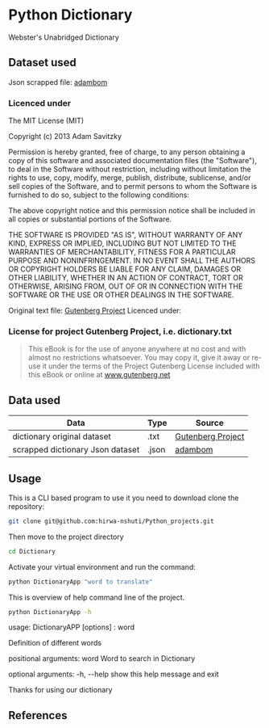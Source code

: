 # Python Dictionary

Webster's Unabridged Dictionary

## Dataset used

Json scrapped file: [adambom](https://github.com/adambom/dictionary)

### Licenced under

The MIT License (MIT)

Copyright (c) 2013 Adam Savitzky

Permission is hereby granted, free of charge, to any person obtaining a copy
of this software and associated documentation files (the "Software"), to deal
in the Software without restriction, including without limitation the rights
to use, copy, modify, merge, publish, distribute, sublicense, and/or sell
copies of the Software, and to permit persons to whom the Software is
furnished to do so, subject to the following conditions:

The above copyright notice and this permission notice shall be included in
all copies or substantial portions of the Software.

THE SOFTWARE IS PROVIDED "AS IS", WITHOUT WARRANTY OF ANY KIND, EXPRESS OR
IMPLIED, INCLUDING BUT NOT LIMITED TO THE WARRANTIES OF MERCHANTABILITY,
FITNESS FOR A PARTICULAR PURPOSE AND NONINFRINGEMENT. IN NO EVENT SHALL THE
AUTHORS OR COPYRIGHT HOLDERS BE LIABLE FOR ANY CLAIM, DAMAGES OR OTHER
LIABILITY, WHETHER IN AN ACTION OF CONTRACT, TORT OR OTHERWISE, ARISING FROM,
OUT OF OR IN CONNECTION WITH THE SOFTWARE OR THE USE OR OTHER DEALINGS IN
THE SOFTWARE.

Original text file: [Gutenberg Project](https://www.gutenberg.org/ebooks/29765)
Licenced under:

### License for project Gutenberg Project, i.e. dictionary.txt

> This eBook is for the use of anyone anywhere at no cost and with
> almost no restrictions whatsoever.  You may copy it, give it away or
> re-use it under the terms of the Project Gutenberg License included
> with this eBook or online at www.gutenberg.net

## Data used

|Data|Type|Source|
|----|-----|----|
|dictionary original dataset| .txt|[Gutenberg Project](https://www.gutenberg.org/ebooks/29765)|
|scrapped dictionary Json dataset| .json|[adambom](https://github.com/adambom/dictionary)|

## Usage

This is a CLI based program to use it you need to download clone the repository:

```bash
git clone git@github.com:hirwa-nshuti/Python_projects.git
```

Then move to the project directory

```bash
cd Dictionary
```

Activate your virtual environment and run the command:

```bash
python DictionaryApp "word to translate"
```

This is overview of help command line of the project.

```bash
python DictionaryApp -h
```

usage: DictionaryAPP [options] : word

Definition of different words

positional arguments:
  word        Word to search in Dictionary

optional arguments:
  -h, --help  show this help message and exit

Thanks for using our dictionary

## References

